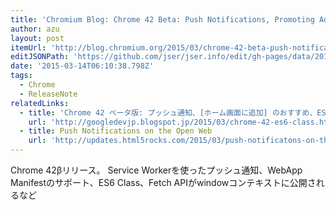 ```yaml
---
title: 'Chromium Blog: Chrome 42 Beta: Push Notifications, Promoting Add to Home Screen and ES6 Classes'
author: azu
layout: post
itemUrl: 'http://blog.chromium.org/2015/03/chrome-42-beta-push-notifications_12.html'
editJSONPath: 'https://github.com/jser/jser.info/edit/gh-pages/data/2015/03/index.json'
date: '2015-03-14T06:10:38.798Z'
tags:
  - Chrome
  - ReleaseNote
relatedLinks:
  - title: 'Chrome 42 ベータ版: プッシュ通知、[ホーム画面に追加] のおすすめ、ES6 Class - Google Developer Japan Blog'
    url: 'http://googledevjp.blogspot.jp/2015/03/chrome-42-es6-class.html'
  - title: Push Notifications on the Open Web
    url: 'http://updates.html5rocks.com/2015/03/push-notificatons-on-the-open-web'
---
```

Chrome 42βリリース。
Service Workerを使ったプッシュ通知、WebApp Manifestのサポート、ES6 Class、Fetch APIがwindowコンテキストに公開されるなど
